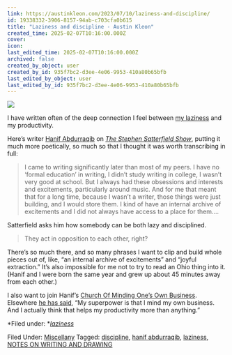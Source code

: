 ```yaml
---
link: https://austinkleon.com/2023/07/10/laziness-and-discipline/
id: 19338332-3906-8157-94ab-c703cfa0b615
title: "Laziness and discipline - Austin Kleon"
created_time: 2025-02-07T10:16:00.000Z
cover: 
icon: 
last_edited_time: 2025-02-07T10:16:00.000Z
archived: false
created_by_object: user
created_by_id: 935f7bc2-d3ee-4e06-9953-410a80b65bfb
last_edited_by_object: user
last_edited_by_id: 935f7bc2-d3ee-4e06-9953-410a80b65bfb
---
```


![](https://austinkleon.com/wp-content/uploads/2023/07/CElyeuAVIAEQlSO.jpg)



I have written often of the deep connection I feel between [my laziness](https://austinkleon.com/tag/laziness) and my productivity.

Here’s writer [Hanif Abdurraqib](http://www.abdurraqib.com/) on *[The Stephen Satterfield Show](https://podcasts.apple.com/us/podcast/the-poet-with-hanif-abdurraqib/id1679856637?i=1000617823583)*, putting it much more poetically, so much so that I thought it was worth transcribing in full:

> I came to writing significantly later than most of my peers. I have no ‘formal education’ in writing, I didn’t study writing in college, I wasn’t very good at school. But I always had these obsessions and interests and excitements, particularly around music. And for me that meant that for a long time, because I wasn’t a writer, those things were just building, and I would store them. I kind of have an internal archive of excitements and I did not always have access to a place for them….

Satterfield asks him how somebody can be both lazy and disciplined.

> They act in opposition to each other, right?

There’s so much there, and so many phrases I want to clip and build whole pieces out of, like, “an internal archive of excitements” and “joyful extraction.” It’s also impossible for me not to try to read an Ohio thing into it. (Hanif and I were born the same year and grew up about 45 minutes away from each other.)

I also want to join Hanif’s [Church Of Minding One’s Own Business](https://twitter.com/NifMuhammad/status/1666238210811256834). Elsewhere [he has said](https://www.nytimes.com/2021/11/14/books/hanif-abdurraqib-little-devil-america-national-book-awards.html), “My superpower is that I mind my own business. And I actually think that helps my productivity more than anything.”

*Filed under: **[laziness](https://austinkleon.com/tag/laziness)*

Filed Under: [Miscellany](https://austinkleon.com/category/miscellany/) Tagged: [discipline](https://austinkleon.com/tag/discipline/), [hanif abdurraqib](https://austinkleon.com/tag/hanif-abdurraqib/), [laziness](https://austinkleon.com/tag/laziness/), [NOTES ON WRITING AND DRAWING](https://austinkleon.com/tag/writing/)


